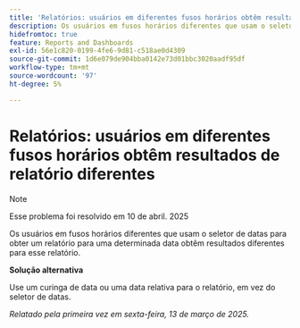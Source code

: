 ```yaml
---
title: 'Relatórios: usuários em diferentes fusos horários obtêm resultados de relatório diferentes'
description: Os usuários em fusos horários diferentes que usam o seletor de datas para obter um relatório para uma determinada data obtêm resultados diferentes para esse relatório.
hidefromtoc: true
feature: Reports and Dashboards
exl-id: 56e1c820-0199-4fe6-9d81-c518ae0d4309
source-git-commit: 1d6e079de904bba0142e73d01bbc3020aadf95df
workflow-type: tm+mt
source-wordcount: '97'
ht-degree: 5%

---
```


# Relatórios: usuários em diferentes fusos horários obtêm resultados de relatório diferentes

>[!NOTE]
>
>Esse problema foi resolvido em 10 de abril. 2025

Os usuários em fusos horários diferentes que usam o seletor de datas para obter um relatório para uma determinada data obtêm resultados diferentes para esse relatório.

**Solução alternativa**

Use um curinga de data ou uma data relativa para o relatório, em vez do seletor de datas.

_Relatado pela primeira vez em sexta-feira, 13 de março de 2025._

